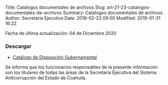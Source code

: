 Title: Catálogos documentales de archivos
Slug: art-21-23-catalogos-documentales-de-archivos
Summary: Catálogos documentales de archivos.
Author: Secretaría Ejecutiva
Date: 2018-02-23 09:00
Modified: 2019-01-31 16:22


Fecha de última actualización: 04 de Diciembre 2020

### Descargar

* [Catálogo de Disposición Gubernamental](catalogo-de-disposicion-gubernamental-diciembre2020.xlsx)

Se informa que los funcionarios responsables de la presente información son los titulares de todas las áreas de la Secretaría Ejecutiva del Sistema Anticorrupción del Estado de Coahuila.
